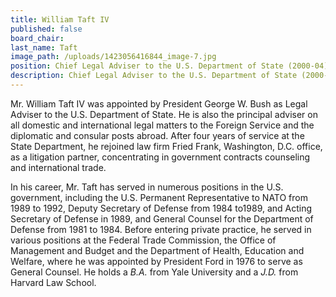 ```yaml
---
title: William Taft IV
published: false
board_chair:
last_name: Taft
image_path: /uploads/1423056416844_image-7.jpg
position: Chief Legal Adviser to the U.S. Department of State (2000-04)
description: Chief Legal Adviser to the U.S. Department of State (2000-04)
---
```


Mr. William Taft IV was appointed by President George W. Bush as Legal Adviser to the U.S. Department of State. He is also the principal adviser on all domestic and international legal matters to the Foreign Service and the diplomatic and consular posts abroad. After four years of service at the State Department, he rejoined law firm Fried Frank, Washington, D.C. office, as a litigation partner, concentrating in government contracts counseling and international trade.

In his career, Mr. Taft has served in numerous positions in the U.S. government, including the U.S. Permanent Representative to NATO from 1989 to 1992, Deputy Secretary of Defense from 1984 to1989, and Acting Secretary of Defense in 1989, and General Counsel for the Department of Defense from 1981 to 1984. Before entering private practice, he served in various positions at the Federal Trade Commission, the Office of Management and Budget and the Department of Health, Education and Welfare, where he was appointed by President Ford in 1976 to serve as General Counsel. He holds a *B.A.* from Yale University and a *J.D.* from Harvard Law School.
